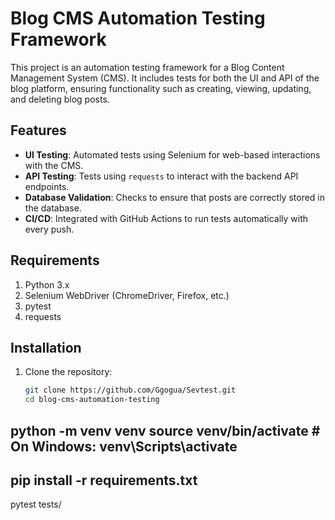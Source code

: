 # Blog CMS Automation Testing Framework

This project is an automation testing framework for a Blog Content Management System (CMS). It includes tests for both the UI and API of the blog platform, ensuring functionality such as creating, viewing, updating, and deleting blog posts.

## Features
- **UI Testing**: Automated tests using Selenium for web-based interactions with the CMS.
- **API Testing**: Tests using `requests` to interact with the backend API endpoints.
- **Database Validation**: Checks to ensure that posts are correctly stored in the database.
- **CI/CD**: Integrated with GitHub Actions to run tests automatically with every push.

## Requirements
1. Python 3.x
2. Selenium WebDriver (ChromeDriver, Firefox, etc.)
3. pytest
4. requests

## Installation

1. Clone the repository:
   ```bash
   git clone https://github.com/Ggogua/Sevtest.git
   cd blog-cms-automation-testing

python -m venv venv
source venv/bin/activate  # On Windows: venv\Scripts\activate
------------------------------------
pip install -r requirements.txt
------------------------------------
pytest tests/



